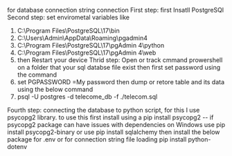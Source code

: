 for database connection string connection
First step: first Insatll PostgreSQl 
Second step: set envirometal variables like
1. C:\Program Files\PostgreSQL\17\bin
2. C:\Users\Admin\AppData\Roaming\pgadmin4
3. C:\Program Files\PostgreSQL\17\pgAdmin 4\python
4. C:\Program Files\PostgreSQL\17\pgAdmin 4\web
5. then Restart your device
Thrid step: Open or track cmmand prowershell on a folder that your sql databse file exist 
then first set password using the command 
1. set PGPASSWORD =My password
then dump or retore table and its data using the below command
2. psql -U postgres -d telecome_db -f ./telecom.sql

Fourth step: connecting the database to python script, for this I use psycopg2 library. to use this first install using a 
pip install psycopg2 -- if psycopg2 package can have issues with dependencies on Windows use 
pip install psycopg2-binary
or use
pip install sqlalchemy 
then install the below package for .env or for connection string file loading
pip install python-dotenv

